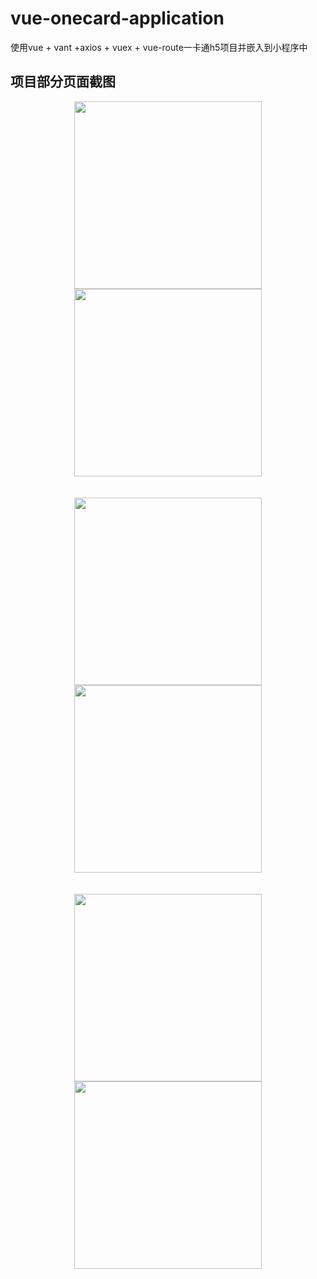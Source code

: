 # vue-onecard-application

使用vue + vant +axios + vuex + vue-route一卡通h5项目并嵌入到小程序中

## 项目部分页面截图
<div align=center>
  <img src="https://github.com/mayangyang1/vue-oncard-application/raw/master/src/assets/example/1.jpg" width = "300"  alt="" align="center" />
  <img src="https://github.com/mayangyang1/vue-oncard-application/raw/master/src/assets/example/2.jpg" width = "300"  alt="" align="center" />
</div></br></br>
<div align=center>
  <img src="https://github.com/mayangyang1/vue-oncard-application/raw/master/src/assets/example/3.jpg" width = "300"  alt="" align="center" />
  <img src="https://github.com/mayangyang1/vue-oncard-application/raw/master/src/assets/example/4.jpg" width = "300"  alt="" align="center" />
</div></br></br>

<div align=center>
  <img src="https://github.com/mayangyang1/vue-oncard-application/raw/master/src/assets/example/5.jpg" width = "300"  alt="" align="center" />
  <img src="https://github.com/mayangyang1/vue-oncard-application/raw/master/src/assets/example/6.jpg" width = "300"  alt="" align="center" />
</div></br></br>

